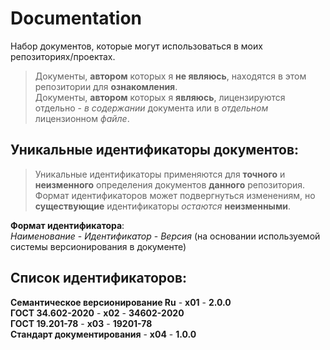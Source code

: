 # Documentation
Набор документов, которые могут использоваться в моих репозиториях/проектах.
> Документы, **автором** которых я **не являюсь**, находятся в этом репозитории для **ознакомления**.<br>
> Документы, **автором** которых я **являюсь**, лицензируются отдельно - *в содержании* документа или в *отдельном* лицензионном *файле*.

## Уникальные идентификаторы документов:
> Уникальные идентификаторы применяются для **точного** и **неизменного** определения документов **данного** репозитория.<br>
> Формат идентификаторов может подвергнуться изменениям, но **существующие** идентификаторы *остаются* **неизменными**.<br>

**Формат идентификатора**:<br> *Наименование* - *Идентификатор* - *Версия* (на основании используемой системы версионирования в документе)

## Список идентификаторов:
**Семантическое версионирование Ru** - **x01** - **2.0.0**<br>
**ГОСТ 34.602-2020** - **x02** - **34602-2020**<br>
**ГОСТ 19.201-78** - **x03** - **19201-78**<br>
**Стандарт документирования** - **x04** - **1.0.0**<br>
